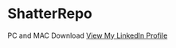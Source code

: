 # ShatterRepo
PC and MAC Download
<a href="https://github.com/poolofclay33/ShatterRepo/blob/master/MAC%20Build.zip">View My LinkedIn Profile</a> 
